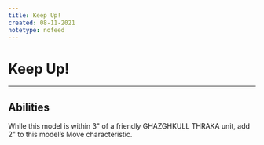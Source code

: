 ```yaml
---
title: Keep Up!
created: 08-11-2021
notetype: nofeed
---
```


# Keep Up!

---

## Abilities
While this model is within 3" of a friendly GHAZGHKULL THRAKA unit, add 2" to this model’s Move characteristic.